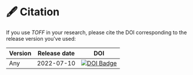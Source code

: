 # 🖋️ Citation

If you use *TOFF* in your research, please cite the DOI corresponding to the release version you've used:

| Version | Release date | DOI                                                                 |
|---------|--------------|---------------------------------------------------------------------|
| Any     | 2022-07-10   | [![DOI Badge](https://zenodo.org/badge/560614920.svg)](https://zenodo.org/badge/latestdoi/560614920) |
